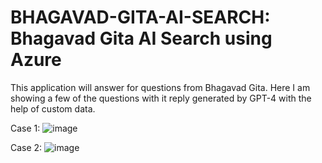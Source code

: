# BHAGAVAD-GITA-AI-SEARCH: Bhagavad Gita AI Search using Azure

This application will answer for questions from Bhagavad Gita. Here I am showing a few of the questions with it reply generated by GPT-4 with the help of custom data.

Case 1: 
![image](https://github.com/bhgtankita/BHAGAVAD-GITA-AI-SEARCH/assets/38418279/de632139-c506-4ffd-9113-d414651bf1ff)

Case 2: 
![image](https://github.com/bhgtankita/BHAGAVAD-GITA-AI-SEARCH/assets/38418279/8fd84ec6-c625-4cdf-ba6d-a754e53066f7)
